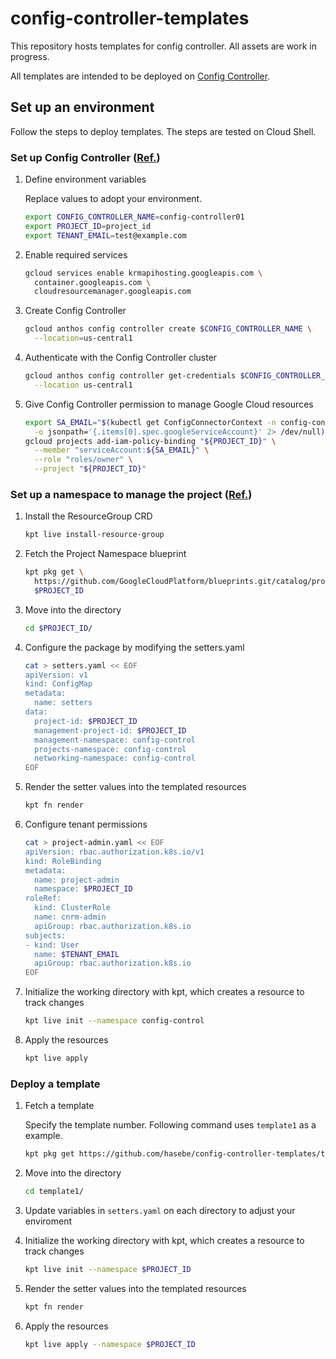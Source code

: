 # config-controller-templates

This repository hosts templates for config controller. All assets are work in progress.

All templates are intended to be deployed on [Config Controller](https://cloud.google.com/anthos-config-management/docs/concepts/config-controller-overview).

## Set up an environment

Follow the steps to deploy templates. The steps are tested on Cloud Shell.

### Set up Config Controller ([Ref.](https://cloud.google.com/anthos-config-management/docs/how-to/config-controller-setup#set_up))

1. Define environment variables

   Replace values to adopt your environment.

   ```sh
   export CONFIG_CONTROLLER_NAME=config-controller01
   export PROJECT_ID=project_id
   export TENANT_EMAIL=test@example.com
   ```

1. Enable required services

   ```sh
   gcloud services enable krmapihosting.googleapis.com \
     container.googleapis.com \
     cloudresourcemanager.googleapis.com
   ```

1. Create Config Controller

   ```sh
   gcloud anthos config controller create $CONFIG_CONTROLLER_NAME \
     --location=us-central1
   ```

1. Authenticate with the Config Controller cluster

   ```sh
   gcloud anthos config controller get-credentials $CONFIG_CONTROLLER_NAME \
     --location us-central1
   ```

1. Give Config Controller permission to manage Google Cloud resources

   ```sh
   export SA_EMAIL="$(kubectl get ConfigConnectorContext -n config-control \
     -o jsonpath='{.items[0].spec.googleServiceAccount}' 2> /dev/null)"
   gcloud projects add-iam-policy-binding "${PROJECT_ID}" \
     --member "serviceAccount:${SA_EMAIL}" \
     --role "roles/owner" \
     --project "${PROJECT_ID}"
   ```

### Set up a namespace to manage the project ([Ref.](https://cloud.google.com/anthos-config-management/docs/tutorials/project-namespace-blueprint))

1. Install the ResourceGroup CRD

   ```sh
   kpt live install-resource-group
   ```

1. Fetch the Project Namespace blueprint

   ```sh
   kpt pkg get \
     https://github.com/GoogleCloudPlatform/blueprints.git/catalog/project/kcc-namespace@main \
     $PROJECT_ID
   ```

1. Move into the directory

   ```sh
   cd $PROJECT_ID/
   ```

1. Configure the package by modifying the setters.yaml

   ```sh
   cat > setters.yaml << EOF
   apiVersion: v1
   kind: ConfigMap
   metadata:
     name: setters
   data:
     project-id: $PROJECT_ID
     management-project-id: $PROJECT_ID
     management-namespace: config-control
     projects-namespace: config-control
     networking-namespace: config-control
   EOF
   ```

1. Render the setter values into the templated resources

   ```sh
   kpt fn render
   ```

1. Configure tenant permissions

   ```sh
   cat > project-admin.yaml << EOF
   apiVersion: rbac.authorization.k8s.io/v1
   kind: RoleBinding
   metadata:
     name: project-admin
     namespace: $PROJECT_ID
   roleRef:
     kind: ClusterRole
     name: cnrm-admin
     apiGroup: rbac.authorization.k8s.io
   subjects:
   - kind: User
     name: $TENANT_EMAIL
     apiGroup: rbac.authorization.k8s.io
   EOF
   ```

1. Initialize the working directory with kpt, which creates a resource to track changes

   ```sh
   kpt live init --namespace config-control
   ```

1. Apply the resources

   ```sh
   kpt live apply
   ```

### Deploy a template

1. Fetch a template

   Specify the template number. Following command uses `template1` as a example.

   ```sh
   kpt pkg get https://github.com/hasebe/config-controller-templates/template1 template1
   ```

1. Move into the directory

   ```sh
   cd template1/
   ```

1. Update variables in `setters.yaml` on each directory to adjust your enviroment

1. Initialize the working directory with kpt, which creates a resource to track changes

   ```sh
   kpt live init --namespace $PROJECT_ID
   ```

1. Render the setter values into the templated resources

   ```sh
   kpt fn render
   ```

1. Apply the resources

   ```sh
   kpt live apply --namespace $PROJECT_ID
   ```
